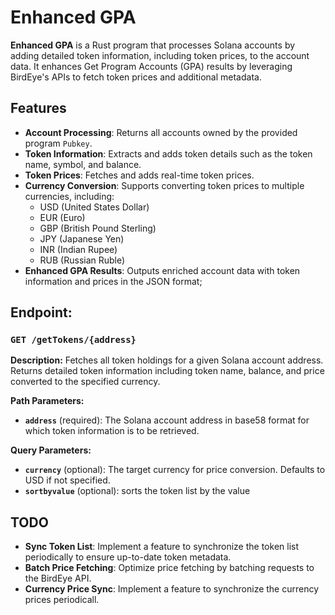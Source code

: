 # Enhanced GPA

**Enhanced GPA** is a Rust program that processes Solana accounts by adding detailed token information, including token prices, to the account data. It enhances Get Program Accounts (GPA) results by leveraging BirdEye's APIs to fetch token prices and additional metadata.

## Features

- **Account Processing**: Returns all accounts owned by the provided program `Pubkey`.
- **Token Information**: Extracts and adds token details such as the token name, symbol, and balance.
- **Token Prices**: Fetches and adds real-time token prices.
- **Currency Conversion**: Supports converting token prices to multiple currencies, including:
  - USD (United States Dollar)
  - EUR (Euro)
  - GBP (British Pound Sterling)
  - JPY (Japanese Yen)
  - INR (Indian Rupee)
  - RUB (Russian Ruble)
- **Enhanced GPA Results**: Outputs enriched account data with token information and prices in the JSON format;

## Endpoint:

### `GET /getTokens/{address}`

**Description:**
Fetches all token holdings  for a given Solana account address. Returns detailed token information including token name, balance, and price converted to the specified currency.

**Path Parameters:**

- **`address`** (required): The Solana account address in base58 format for which token information is to be retrieved.

**Query Parameters:**

- **`currency`** (optional): The target currency for price conversion. Defaults to USD if not specified.
- **`sortbyvalue`** (optional): sorts the token list by the value

## TODO

- **Sync Token List**: Implement a feature to synchronize the token list periodically to ensure up-to-date token metadata.
- **Batch Price Fetching**: Optimize price fetching by batching requests to the BirdEye API.
- **Currency Price Sync**: Implement a feature to synchronize the currency prices periodicall.
